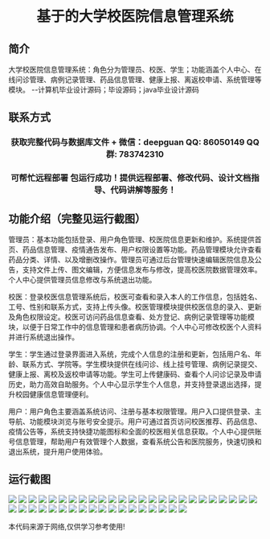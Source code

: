 <p><h1 align="center">基于的大学校医院信息管理系统</h1></p>

## 简介
大学校医院信息管理系统：角色分为管理员、校医、学生；功能涵盖个人中心、在线问诊管理、病例记录管理、药品信息管理、健康上报、离返校申请、系统管理等模块。    --计算机毕业设计源码；毕设源码；java毕业设计源码


## 联系方式
<p><h3 align="center">获取完整代码与数据库文件 + 微信：deepguan QQ: 86050149 QQ群: 783742310</h3></p>
<p><h3 align="center">可帮忙远程部署 包运行成功！提供远程部署、修改代码、设计文档指导、代码讲解等服务！</h3></p>

## 功能介绍（完整见运行截图）
管理员：基本功能包括登录、用户角色管理、校医院信息更新和维护。系统提供首页、药品信息管理、疫情通告发布、用户权限设置等功能。药品管理模块允许查看药品分类、详情、以及增删改操作。管理员可通过后台管理快速编辑医院信息及公告，支持文件上传、图文编辑，方便信息发布与修改，提高校医院数据管理效率。个人中心提供管理员信息修改与系统退出功能。

校医：登录校医信息管理系统后，校医可查看和录入本人的工作信息，包括姓名、工号、性别和联系方式，支持上传头像。校医管理模块提供校医信息的录入、更新及角色权限设定。校医可访问药品信息查看、处方登记、病例记录管理等功能模块，以便于日常工作中的信息管理和患者病历协调。个人中心可修改校医个人资料并进行系统退出操作。

学生：学生通过登录界面进入系统，完成个人信息的注册和更新，包括用户名、年龄、联系方式、学院等。学生模块提供在线问诊、线上挂号管理、病例记录提交、健康上报、离校及返校申请等功能。学生可上传健康码、查看个人问诊记录及申请历史，助力高效自助服务。个人中心显示学生个人信息，并支持登录退出选择，提升校园健康信息管理便利。

用户：用户角色主要涵盖系统访问、注册与基本权限管理。用户入口提供登录、主导航、功能模块浏览与账号安全提示。用户可通过首页访问校医推荐、药品信息、疫情公告等，系统支持快捷功能图标和全面的校医相关信息获取。个人中心提供账号信息管理，帮助用户有效管理个人数据，查看系统公告和医院服务，快速切换和退出系统，提升用户使用体验。


## 运行截图
![](img/001.jpg)
![](img/002.jpg)
![](img/003.jpg)
![](img/004.jpg)
![](img/005.jpg)
![](img/006.jpg)
![](img/007.jpg)
![](img/008.jpg)
![](img/009.jpg)
![](img/010.jpg)
![](img/011.jpg)
![](img/012.jpg)
![](img/013.jpg)
![](img/014.jpg)
![](img/015.jpg)
![](img/016.jpg)
![](img/017.jpg)
![](img/018.jpg)
![](img/019.jpg)
![](img/020.jpg)
![](img/021.jpg)
![](img/022.jpg)
![](img/023.jpg)
![](img/024.jpg)
![](img/025.jpg)
![](img/026.jpg)
![](img/027.jpg)
![](img/028.jpg)
![](img/029.jpg)
![](img/030.jpg)
![](img/031.jpg)
![](img/032.jpg)
![](img/033.jpg)
![](img/034.jpg)
![](img/035.jpg)
![](img/036.jpg)
![](img/037.jpg)
![](img/038.jpg)
![](img/039.jpg)
![](img/040.jpg)
![](img/041.jpg)
![](img/042.jpg)
![](img/043.jpg)

<p>本代码来源于网络,仅供学习参考使用!</p>
